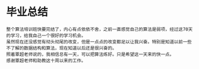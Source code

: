 # 毕业总结
    整个算法培训班快要完结了，内心有点依依不舍，之前一直感觉自己的算法是弱项，经过这70天的学习，给我自己一个很好的学习机会。
    虽然现在还没感觉有彻头彻尾的改变，但是一点点的改变都足以让我兴奋。特别是知道以前一些不了解的数据结构和算法，现在知道以后还是很兴奋的。
    照着覃超老师说的，我相信总有一天，可以把算法练好。只是希望这一天来的快一点。
    感谢覃超老师和助教这十周以来的工作。
